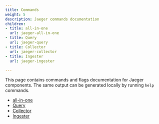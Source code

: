 ```yaml
---
title: Commands
weight: 5
description: Jaeger commands documentation
children:
- title: all-in-one
  url: jaeger-all-in-one
- title: Query
  url: jaeger-query
- title: Collector
  url: jaeger-collector
- title: Ingester
  url: jaeger-ingester
  
---
```


This page contains commands and flags documentation for Jaeger components.
The same output can be generated locally by running `help` commands.

* [all-in-one](../jaeger-all-in-one)
* [Query](../jaeger-query)
* [Collector](../jaeger-collector)
* [Ingester](../jaeger-ingester)
